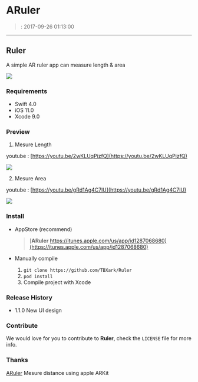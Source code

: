 # ARuler
>: 2017-09-26 01:13:00 

---

## Ruler

A simple AR ruler app can measure length & area

![](https://github.com/TBXark/Ruler/blob/master/logo.png?raw=true)


### Requirements

- Swift 4.0
- iOS 11.0
- Xcode 9.0


### Preview

1. Mesure Length 

youtube : [https://youtu.be/2wKLUqPizfQ](https://youtu.be/2wKLUqPizfQ)

![](https://github.com/TBXark/Ruler/blob/master/demo_length.png?raw=true) 


2. Mesure Area 

youtube : [https://youtu.be/gRd1Ag4C7lU](https://youtu.be/gRd1Ag4C7lU)

![](https://github.com/TBXark/Ruler/blob/master/demo_area.png?raw=true)


### Install

- AppStore (recommend)

  > [**ARuler** https://itunes.apple.com/us/app/id1287068680](https://itunes.apple.com/us/app/id1287068680)


- Manually compile
  1. `git clone https://github.com/TBXark/Ruler `
  2. `pod install`
  3. Compile project with Xcode


### Release History

* 1.1.0 New UI design


### Contribute

We would love for you to contribute to **Ruler**, check the ``LICENSE`` file for more info.

### Thanks
[ARuler](https://github.com/duzexu/ARuler) Mesure distance using apple ARKit